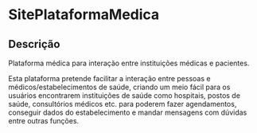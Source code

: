 # SitePlataformaMedica
## Descrição
Plataforma médica para interação entre instituições médicas e pacientes.

Esta plataforma pretende facilitar a interação entre pessoas e médicos/estabelecimentos de saúde, criando um meio fácil para os usuários encontrarem instituições de saúde como hospitais, postos de saúde, consultórios médicos etc. para poderem fazer agendamentos, conseguir dados do estabelecimento e mandar mensagens com dúvidas entre outras funções.